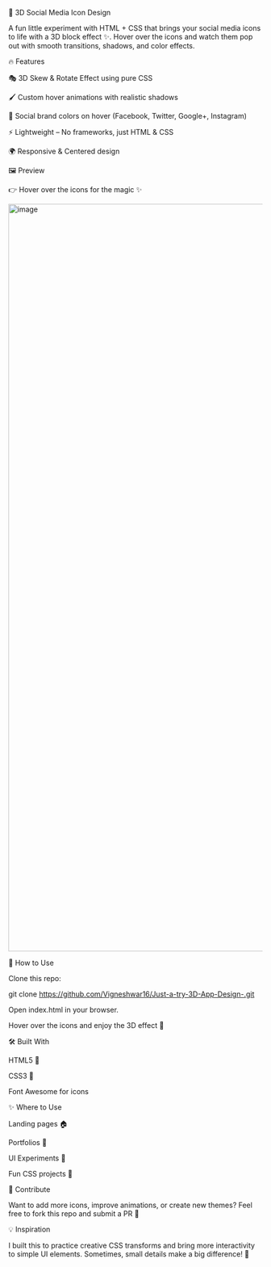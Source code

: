🎨 3D Social Media Icon Design

A fun little experiment with HTML + CSS that brings your social media icons to life with a 3D block effect ✨.
Hover over the icons and watch them pop out with smooth transitions, shadows, and color effects.

🔥 Features

🎭 3D Skew & Rotate Effect using pure CSS

🖌️ Custom hover animations with realistic shadows

🎨 Social brand colors on hover (Facebook, Twitter, Google+, Instagram)

⚡ Lightweight – No frameworks, just HTML & CSS

🌍 Responsive & Centered design

🖼️ Preview

👉 Hover over the icons for the magic ✨

<img width="2879" height="1481" alt="image" src="https://github.com/user-attachments/assets/663a8ca3-035d-4bef-8886-8a248ba8a775" />

🚀 How to Use

Clone this repo:

git clone https://github.com/Vigneshwar16/Just-a-try-3D-App-Design-.git


Open index.html in your browser.

Hover over the icons and enjoy the 3D effect 🎉

🛠️ Built With

HTML5 🧱

CSS3 🎨

Font Awesome for icons

✨ Where to Use

Landing pages 🏠

Portfolios 💼

UI Experiments 🧪

Fun CSS projects 🎢

🌟 Contribute

Want to add more icons, improve animations, or create new themes?
Feel free to fork this repo and submit a PR 🤝

💡 Inspiration

I built this to practice creative CSS transforms and bring more interactivity to simple UI elements. Sometimes, small details make a big difference! 🌈
